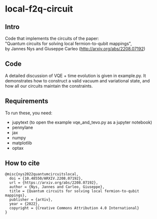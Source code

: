 # local-f2q-circuit

## Intro
Code that implements the circuits of the paper:  
"Quantum circuits for solving local fermion-to-qubit mappings",  
by Jannes Nys and Giuseppe Carleo (http://arxiv.org/abs/2208.07192)

## Code
A detailed discussion of VQE +  time evolution is given in example.py.
It demonstrates how to construct a valid vacuum and variational state, and how all our circuits maintain the constraints.

## Requirements
To run these, you need:
* jupytext (to open the example vqe_and_tevo.py as a jupyter notebook)
* pennylane
* jax
* numpy
* matplotlib
* optax

## How to cite

```text
@misc{nys2022quantumcircuitslocal,
  doi = {10.48550/ARXIV.2208.07192},
  url = {https://arxiv.org/abs/2208.07192},
  author = {Nys, Jannes and Carleo, Giuseppe},
  title = {Quantum circuits for solving local fermion-to-qubit mappings},
  publisher = {arXiv},
  year = {2022},
  copyright = {Creative Commons Attribution 4.0 International}
}
```
